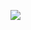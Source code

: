 ![](https://web.archive.org/web/20091026214538if_/http://geocities.com/justin0pi/higurashi-ouen.gif)
